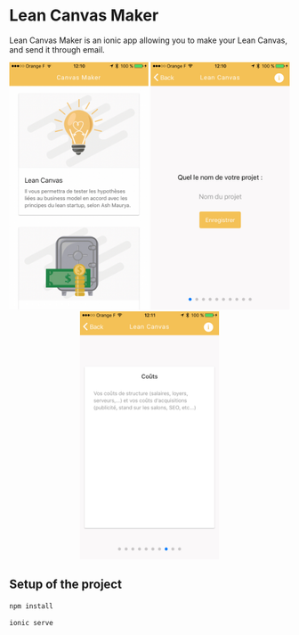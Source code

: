 # Lean Canvas Maker

Lean Canvas Maker is an ionic app allowing you to make your Lean Canvas, and send it through email.
<div style="text-align:center">
<img src="./resources/screenshots/Image-uploaded-from-iOSx2.png" width="250">
<img src="./resources/screenshots/Image-uploaded-from-iOS-(1)x2.png" width="250">
<img src="./resources/screenshots/Image-uploaded-from-iOS-(2)x2.png" width="250">
</div>

## Setup of the project


```
npm install
```
```
ionic serve
```
